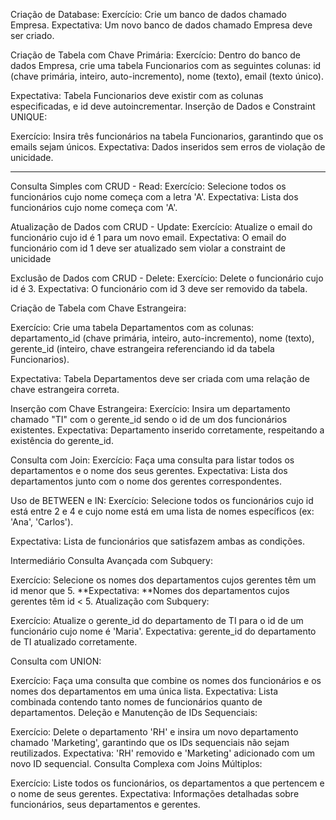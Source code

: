 Criação de Database:
Exercício: Crie um banco de dados chamado Empresa.
Expectativa: Um novo banco de dados chamado Empresa deve ser criado.

Criação de Tabela com Chave Primária:
Exercício: Dentro do banco de dados Empresa, crie uma tabela Funcionarios com as seguintes colunas: id (chave primária, inteiro, auto-incremento), nome (texto), email (texto único).

Expectativa: Tabela Funcionarios deve existir com as colunas especificadas, e id deve autoincrementar. Inserção de Dados e Constraint UNIQUE:

Exercício: Insira três funcionários na tabela Funcionarios, garantindo que os emails sejam únicos.
Expectativa: Dados inseridos sem erros de violação de unicidade.


---------------------------------------------

Consulta Simples com CRUD - Read: Exercício: Selecione todos os funcionários cujo nome começa com a letra 'A'.
Expectativa: Lista dos funcionários cujo nome começa com 'A'.



Atualização de Dados com CRUD - Update: Exercício: Atualize o email do funcionário cujo id é 1 para um novo email.
Expectativa: O email do funcionário com id 1 deve ser atualizado sem violar a constraint de unicidade

Exclusão de Dados com CRUD - Delete: Exercício: Delete o funcionário cujo id é 3. Expectativa: O funcionário com id 3 deve ser removido da tabela.

Criação de Tabela com Chave Estrangeira:

Exercício: Crie uma tabela Departamentos com as colunas: departamento_id (chave primária, inteiro, auto-incremento), nome (texto), gerente_id (inteiro, chave estrangeira referenciando id da tabela Funcionarios).

Expectativa: Tabela Departamentos deve ser criada com uma relação de chave estrangeira correta.

Inserção com Chave Estrangeira: Exercício: Insira um departamento chamado "TI" com o gerente_id sendo o id de um dos funcionários existentes.
Expectativa: Departamento inserido corretamente, respeitando a existência do gerente_id.

Consulta com Join: Exercício: Faça uma consulta para listar todos os departamentos e o nome dos seus gerentes. Expectativa: Lista dos departamentos junto com o nome dos gerentes correspondentes.

Uso de BETWEEN e IN: Exercício: Selecione todos os funcionários cujo id está entre 2 e 4 e cujo nome está em uma lista de nomes específicos (ex: 'Ana', 'Carlos').

Expectativa: Lista de funcionários que satisfazem ambas as condições.

Intermediário
Consulta Avançada com Subquery:

Exercício: Selecione os nomes dos departamentos cujos gerentes têm um id menor que 5. **Expectativa: **Nomes dos departamentos cujos gerentes têm id < 5. Atualização com Subquery:

Exercício: Atualize o gerente_id do departamento de TI para o id de um funcionário cujo nome é 'Maria'. Expectativa: gerente_id do departamento de TI atualizado corretamente.

Consulta com UNION:

Exercício: Faça uma consulta que combine os nomes dos funcionários e os nomes dos departamentos em uma única lista. Expectativa: Lista combinada contendo tanto nomes de funcionários quanto de departamentos.
Deleção e Manutenção de IDs Sequenciais:

Exercício: Delete o departamento 'RH' e insira um novo departamento chamado 'Marketing', garantindo que os IDs sequenciais não sejam reutilizados. Expectativa: 'RH' removido e 'Marketing' adicionado com um novo ID sequencial.
Consulta Complexa com Joins Múltiplos:

Exercício: Liste todos os funcionários, os departamentos a que pertencem e o nome de seus gerentes. Expectativa: Informações detalhadas sobre funcionários, seus departamentos e gerentes.